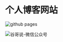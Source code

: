 # 个人博客网站

![github pages](https://github.com/guzhongren/guzhongren.github.io/workflows/github%20pages/badge.svg)


![谷哥说-微信公众号](https://ftp.bmp.ovh/imgs/2020/02/b7282c60d4d581ad.png)